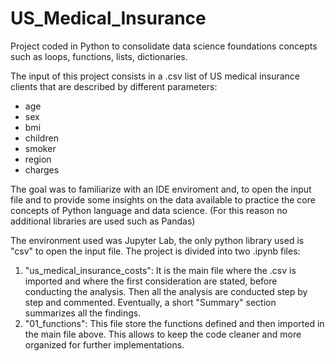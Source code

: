 # US_Medical_Insurance
Project coded in Python to consolidate data science foundations concepts such as loops, functions, lists, dictionaries.

The input of this project consists in a .csv list of US medical insurance clients that are described by different parameters:
  -  age
  -  sex
  -  bmi
  -  children
  -  smoker
  -  region
  -  charges

The goal was to familiarize with an IDE enviroment and, to open the input file and to provide some insights on the data available to practice
the core concepts of Python language and data science. (For this reason no additional libraries are used such as Pandas)

The environment used was Jupyter Lab, the only python library used is "csv" to open the input file.
The project is divided into two .ipynb files:
  1. "us_medical_insurance_costs":
     It is the main file where the .csv is imported and where the first consideration are stated, before conducting the analysis.
     Then all the analysis are conducted step by step and commented.
     Eventually, a short "Summary" section summarizes all the findings.
  2. "01_functions":
     This file store the functions defined and then imported in the main file above. This allows to keep the code cleaner and more organized for further implementations.
